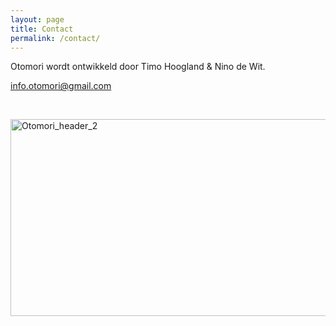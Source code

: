 ```yaml
---
layout: page
title: Contact
permalink: /contact/
---
```


Otomori wordt ontwikkeld door Timo Hoogland & Nino de Wit.

<info.otomori@gmail.com>

&nbsp;

<img src="/otomori_header_2.jpg" alt="Otomori_header_2" width="560" height="315">
